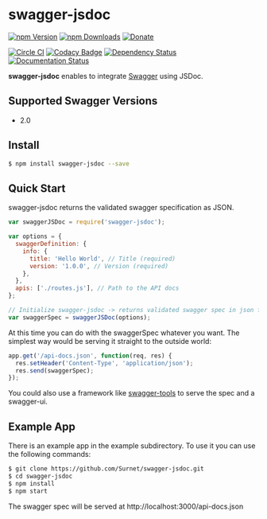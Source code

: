 # swagger-jsdoc

[![npm Version](https://img.shields.io/npm/v/swagger-jsdoc.svg)](https://www.npmjs.com/package/swagger-jsdoc)
[![npm Downloads](https://img.shields.io/npm/dm/swagger-jsdoc.svg)](https://www.npmjs.com/package/swagger-jsdoc)
[![Donate](https://img.shields.io/gratipay/Surnet.svg)](https://gratipay.com/Surnet)

[![Circle CI](https://img.shields.io/circleci/project/Surnet/swagger-jsdoc/master.svg)](https://circleci.com/gh/Surnet/swagger-jsdoc)
[![Codacy Badge](https://img.shields.io/codacy/c5d3d458d11a4fb88b55cd527b1c708f.svg)](https://www.codacy.com/app/Surnet/swagger-jsdoc)
[![Dependency Status](https://img.shields.io/gemnasium/Surnet/swagger-jsdoc.svg)](https://gemnasium.com/Surnet/swagger-jsdoc)
[![Documentation Status](http://inch-ci.org/github/Surnet/swagger-jsdoc.svg?branch=master&style=flat)](http://inch-ci.org/github/Surnet/swagger-jsdoc)

**swagger-jsdoc** enables to integrate [Swagger](http://swagger.io) using JSDoc.

## Supported Swagger Versions
* 2.0

## Install

```bash
$ npm install swagger-jsdoc --save
```

## Quick Start

swagger-jsdoc returns the validated swagger specification as JSON.

```javascript
var swaggerJSDoc = require('swagger-jsdoc');

var options = {
  swaggerDefinition: {
    info: {
      title: 'Hello World', // Title (required)
      version: '1.0.0', // Version (required)
    },
  },
  apis: ['./routes.js'], // Path to the API docs
};

// Initialize swagger-jsdoc -> returns validated swagger spec in json format
var swaggerSpec = swaggerJSDoc(options);
```

At this time you can do with the swaggerSpec whatever you want.
The simplest way would be serving it straight to the outside world:

```javascript
app.get('/api-docs.json', function(req, res) {
  res.setHeader('Content-Type', 'application/json');
  res.send(swaggerSpec);
});
```

You could also use a framework like [swagger-tools](https://www.npmjs.com/package/swagger-tools) to serve the spec and a swagger-ui.

## Example App

There is an example app in the example subdirectory.
To use it you can use the following commands:

```bash
$ git clone https://github.com/Surnet/swagger-jsdoc.git
$ cd swagger-jsdoc
$ npm install
$ npm start
```

The swagger spec will be served at http://localhost:3000/api-docs.json